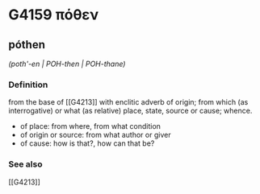 # G4159 πόθεν

## póthen

_(poth'-en | POH-then | POH-thane)_

### Definition

from the base of [[G4213]] with enclitic adverb of origin; from which (as interrogative) or what (as relative) place, state, source or cause; whence.

- of place: from where, from what condition
- of origin or source: from what author or giver
- of cause: how is that?, how can that be?

### See also

[[G4213]]

